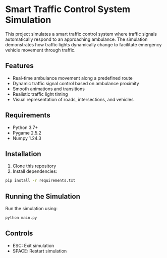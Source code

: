 # Smart Traffic Control System Simulation

This project simulates a smart traffic control system where traffic signals automatically respond to an approaching ambulance. The simulation demonstrates how traffic lights dynamically change to facilitate emergency vehicle movement through traffic.

## Features
- Real-time ambulance movement along a predefined route
- Dynamic traffic signal control based on ambulance proximity
- Smooth animations and transitions
- Realistic traffic light timing
- Visual representation of roads, intersections, and vehicles

## Requirements
- Python 3.7+
- Pygame 2.5.2
- Numpy 1.24.3

## Installation
1. Clone this repository
2. Install dependencies:
```bash
pip install -r requirements.txt
```

## Running the Simulation
Run the simulation using:
```bash
python main.py
```

## Controls
- ESC: Exit simulation
- SPACE: Restart simulation 